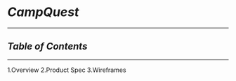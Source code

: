 # ***CampQuest***
----------------------------------------------------------------------------
## ***Table of Contents***
----------------------------------------------------------------------------
1.Overview 
2.Product Spec 
3.Wireframes 
